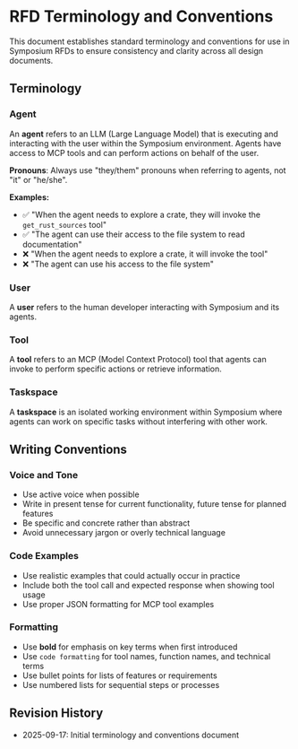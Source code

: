 # RFD Terminology and Conventions

This document establishes standard terminology and conventions for use in Symposium RFDs to ensure consistency and clarity across all design documents.

## Terminology

### Agent
An **agent** refers to an LLM (Large Language Model) that is executing and interacting with the user within the Symposium environment. Agents have access to MCP tools and can perform actions on behalf of the user.

**Pronouns**: Always use "they/them" pronouns when referring to agents, not "it" or "he/she".

**Examples:**
- ✅ "When the agent needs to explore a crate, they will invoke the `get_rust_sources` tool"
- ✅ "The agent can use their access to the file system to read documentation"
- ❌ "When the agent needs to explore a crate, it will invoke the tool"
- ❌ "The agent can use his access to the file system"

### User
A **user** refers to the human developer interacting with Symposium and its agents.

### Tool
A **tool** refers to an MCP (Model Context Protocol) tool that agents can invoke to perform specific actions or retrieve information.

### Taskspace
A **taskspace** is an isolated working environment within Symposium where agents can work on specific tasks without interfering with other work.

## Writing Conventions

### Voice and Tone
- Use active voice when possible
- Write in present tense for current functionality, future tense for planned features
- Be specific and concrete rather than abstract
- Avoid unnecessary jargon or overly technical language

### Code Examples
- Use realistic examples that could actually occur in practice
- Include both the tool call and expected response when showing tool usage
- Use proper JSON formatting for MCP tool examples

### Formatting
- Use **bold** for emphasis on key terms when first introduced
- Use `code formatting` for tool names, function names, and technical terms
- Use bullet points for lists of features or requirements
- Use numbered lists for sequential steps or processes

## Revision History

- 2025-09-17: Initial terminology and conventions document
